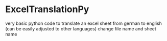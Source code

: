 # ExcelTranslationPy
very basic python code to translate an excel sheet from german to english (can be easily adjusted to other languages)
change file name and sheet name
